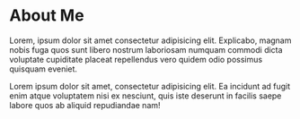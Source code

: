 # About Me

Lorem, ipsum dolor sit amet consectetur adipisicing elit. Explicabo,
magnam nobis fuga quos sunt libero nostrum laboriosam numquam commodi
dicta voluptate cupiditate placeat repellendus vero quidem odio possimus
quisquam eveniet.

Lorem ipsum dolor sit amet, consectetur adipisicing elit. Ea incidunt ad
fugit enim atque voluptatem nisi ex nesciunt, quis iste deserunt in
facilis saepe labore quos ab aliquid repudiandae nam!
